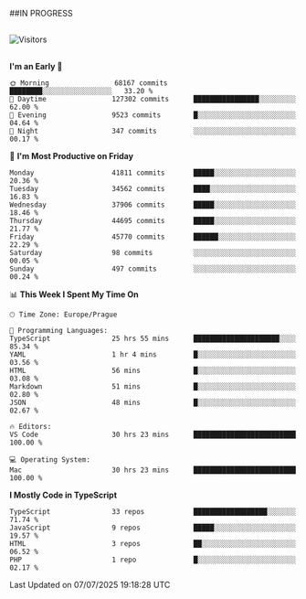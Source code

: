 ##IN PROGRESS
##
![Visitors](https://komarev.com/ghpvc/?username=petrbui&style=for-the-badge&label=Visitors+👀)



##
<!--
[![My GitHub stats](https://github-readme-stats.vercel.app/api?username=petrbui&theme=github_dark)](https://github.com/anuraghazra/github-readme-stats)

[![My wakatime stats](https://github-readme-stats.vercel.app/api/wakatime?username=petrbui&theme=github_dark)](https://github.com/anuraghazra/github-readme-stats)
-->
<!--START_SECTION:waka-->
**I'm an Early 🐤** 

```text
🌞 Morning                68167 commits       ████████░░░░░░░░░░░░░░░░░   33.20 % 
🌆 Daytime                127302 commits      ████████████████░░░░░░░░░   62.00 % 
🌃 Evening                9523 commits        █░░░░░░░░░░░░░░░░░░░░░░░░   04.64 % 
🌙 Night                  347 commits         ░░░░░░░░░░░░░░░░░░░░░░░░░   00.17 % 
```
📅 **I'm Most Productive on Friday** 

```text
Monday                   41811 commits       █████░░░░░░░░░░░░░░░░░░░░   20.36 % 
Tuesday                  34562 commits       ████░░░░░░░░░░░░░░░░░░░░░   16.83 % 
Wednesday                37906 commits       █████░░░░░░░░░░░░░░░░░░░░   18.46 % 
Thursday                 44695 commits       █████░░░░░░░░░░░░░░░░░░░░   21.77 % 
Friday                   45770 commits       ██████░░░░░░░░░░░░░░░░░░░   22.29 % 
Saturday                 98 commits          ░░░░░░░░░░░░░░░░░░░░░░░░░   00.05 % 
Sunday                   497 commits         ░░░░░░░░░░░░░░░░░░░░░░░░░   00.24 % 
```


📊 **This Week I Spent My Time On** 

```text
🕑︎ Time Zone: Europe/Prague

💬 Programming Languages: 
TypeScript               25 hrs 55 mins      █████████████████████░░░░   85.34 % 
YAML                     1 hr 4 mins         █░░░░░░░░░░░░░░░░░░░░░░░░   03.56 % 
HTML                     56 mins             █░░░░░░░░░░░░░░░░░░░░░░░░   03.08 % 
Markdown                 51 mins             █░░░░░░░░░░░░░░░░░░░░░░░░   02.80 % 
JSON                     48 mins             █░░░░░░░░░░░░░░░░░░░░░░░░   02.67 % 

🔥 Editors: 
VS Code                  30 hrs 23 mins      █████████████████████████   100.00 % 

💻 Operating System: 
Mac                      30 hrs 23 mins      █████████████████████████   100.00 % 
```

**I Mostly Code in TypeScript** 

```text
TypeScript               33 repos            ██████████████████░░░░░░░   71.74 % 
JavaScript               9 repos             █████░░░░░░░░░░░░░░░░░░░░   19.57 % 
HTML                     3 repos             ██░░░░░░░░░░░░░░░░░░░░░░░   06.52 % 
PHP                      1 repo              █░░░░░░░░░░░░░░░░░░░░░░░░   02.17 % 
```




 Last Updated on 07/07/2025 19:18:28 UTC
<!--END_SECTION:waka-->
